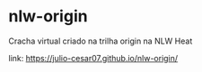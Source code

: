 # nlw-origin
Cracha virtual criado na trilha origin na NLW Heat

link: <link>https://julio-cesar07.github.io/nlw-origin/</link>
